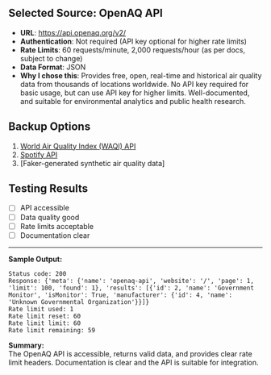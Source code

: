 ## Selected Source: OpenAQ API
- **URL**: https://api.openaq.org/v2/
- **Authentication**: Not required (API key optional for higher rate limits)
- **Rate Limits**: 60 requests/minute, 2,000 requests/hour (as per docs, subject to change)
- **Data Format**: JSON
- **Why I chose this**: Provides free, open, real-time and historical air quality data from thousands of locations worldwide. No API key required for basic usage, but can use API key for higher limits. Well-documented, and suitable for environmental analytics and public health research.

## Backup Options
1. [World Air Quality Index (WAQI) API](https://aqicn.org/api/)
2. [Spotify API](https://developer.spotify.com/documentation/web-api/)
3. [Faker-generated synthetic air quality data]

## Testing Results
- [ ] API accessible
- [ ] Data quality good
- [ ] Rate limits acceptable
- [ ] Documentation clear

---

**Sample Output:**
```
Status code: 200
Response: {'meta': {'name': 'openaq-api', 'website': '/', 'page': 1, 'limit': 100, 'found': 1}, 'results': [{'id': 2, 'name': 'Government Monitor', 'isMonitor': True, 'manufacturer': {'id': 4, 'name': 'Unknown Governmental Organization'}}]}
Rate limit used: 1
Rate limit reset: 60
Rate limit limit: 60
Rate limit remaining: 59
```

**Summary:**  
The OpenAQ API is accessible, returns valid data, and provides clear rate limit headers. Documentation is clear and the API is suitable for integration.
